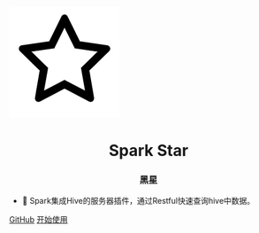 ![logo](assets/images/logo.png)

<h1 align="center" style="font-weight: bold">
    Spark Star
</h1>
<h3 align="center" style="font-weight: bold">
    黑星
</h3>

- 🌟 Spark集成Hive的服务器插件，通过Restful快速查询hive中数据。

<div class="buttons">
  <a href="https://github.com/ispong/spark-star/" target="_blank"><span>GitHub</span></a>
  <a href="#/README"><span>开始使用</span></a>
</div>
